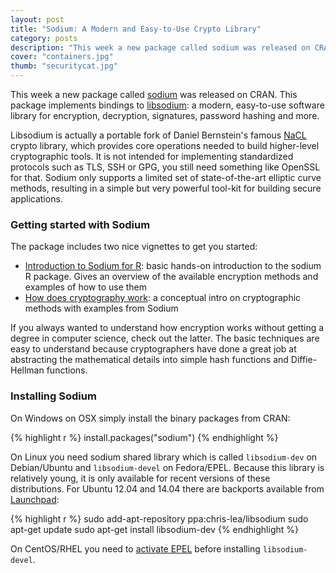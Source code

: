 ```yaml
---
layout: post
title: "Sodium: A Modern and Easy-to-Use Crypto Library"
category: posts
description: "This week a new package called sodium was released on CRAN. This package implements bindings to libsodium: a modern, easy-to-use software library for encryption, decryption, signatures, password hashing and more."
cover: "containers.jpg"
thumb: "securitycat.jpg"
---
```


This week a new package called [sodium](https://cran.r-project.org/web/packages/sodium/index.html) was released on CRAN. This package implements bindings to [libsodium](https://github.com/jedisct1/libsodium#readme): a modern, easy-to-use software library for encryption, decryption, signatures, password hashing and more.

Libsodium is actually a portable fork of Daniel Bernstein's famous [NaCL](http://nacl.cr.yp.to/) crypto library, which provides core operations needed to build higher-level cryptographic tools. It is not intended for implementing standardized protocols such as TLS, SSH or GPG, you still need something like OpenSSL for that. Sodium only supports a limited set of state-of-the-art elliptic curve methods, resulting in a simple but very powerful tool-kit for building secure applications.

### Getting started with Sodium

The package includes two nice vignettes to get you started:

 - [Introduction to Sodium for R](https://cran.r-project.org/web/packages/sodium/vignettes/intro.html): basic hands-on introduction to the sodium R package. Gives an overview of the available encryption methods and examples of how to use them
 - [How does cryptography work](https://cran.r-project.org/web/packages/sodium/vignettes/crypto101.html): a conceptual intro on cryptographic methods with examples from Sodium

 If you always wanted to understand how encryption works without getting a degree in computer science, check out the latter. The basic techniques are easy to understand because cryptographers have done a great job at abstracting the mathematical details into simple hash functions and Diffie-Hellman functions. 

### Installing Sodium

On Windows on OSX simply install the binary packages from CRAN:

{% highlight r %}
install.packages("sodium")
{% endhighlight %}

On Linux you need sodium shared library which is called `libsodium-dev` on Debian/Ubuntu and `libsodium-devel` on Fedora/EPEL. Because this library is relatively young, it is only available for recent versions of these distributions. For Ubuntu 12.04 and 14.04 there are backports available from [Launchpad](https://launchpad.net/~chris-lea/+archive/ubuntu/libsodium):

{% highlight r %}
sudo add-apt-repository ppa:chris-lea/libsodium
sudo apt-get update
sudo apt-get install libsodium-dev
{% endhighlight %}

On CentOS/RHEL you need to [activate EPEL](https://fedoraproject.org/wiki/EPEL/FAQ#How_can_I_install_the_packages_from_the_EPEL_software_repository.3F) before installing `libsodium-devel`. 